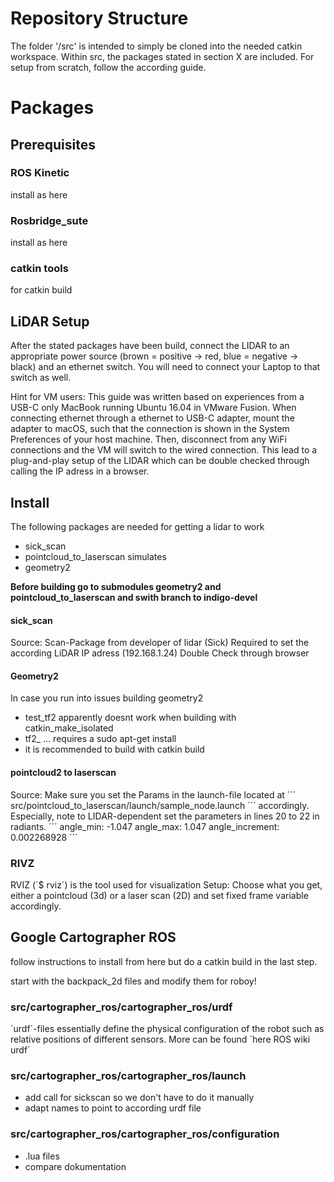 # Repository Structure
The folder '/src' is intended to simply be cloned into the needed catkin workspace. Within src, the packages stated in section X are included. For setup from scratch, follow the according guide. 

# Packages

## Prerequisites
### ROS Kinetic
install as here

### Rosbridge_sute
install as here

### catkin tools
for catkin build

## LiDAR Setup
After the stated packages have been build, connect the LIDAR to an appropriate power source (brown = positive -> red, blue = negative -> black) and an ethernet switch. You will need to connect your Laptop to that switch as well. 

Hint for VM users: This guide was written based on experiences from a USB-C only MacBook running Ubuntu 16.04 in VMware Fusion. When connecting ethernet through a ethernet to USB-C adapter, mount the adapter to macOS, such that the connection is shown in the System Preferences of your host machine. Then, disconnect from any WiFi connections and the VM will switch to the wired connection. This lead to a plug-and-play setup of the LIDAR which can be double checked through calling the IP adress in a browser. 

## Install
The following packages are needed for getting a lidar to work
- sick_scan
- pointcloud_to_laserscan simulates 
- geometry2

**Before building go to submodules geometry2 and pointcloud_to_laserscan and swith branch to indigo-devel**

#### sick_scan
Source:
Scan-Package from developer of lidar (Sick)
Required to set the according LiDAR IP adress (192.168.1.24)
Double Check through browser 

#### Geometry2
In case you run into issues building geometry2 
- test_tf2 apparently doesnt work when building with catkin_make_isolated
- tf2_ ... requires a sudo apt-get install
- it is recommended to build with catkin build

#### pointcloud2 to laserscan
Source:
Make sure you set the Params in the launch-file located at
´´´
src/pointcloud_to_laserscan/launch/sample_node.launch
´´´
accordingly. Especially, note to LIDAR-dependent set the parameters in lines 20 to 22 in radiants. 
´´´
angle_min: -1.047
angle_max: 1.047
angle_increment: 0.002268928 
´´´




### RIVZ
RVIZ (´$ rviz´) is the tool used for visualization
Setup: Choose what you get, either a pointcloud (3d) or a laser scan (2D) and set fixed frame variable accordingly. 


## Google Cartographer ROS
follow instructions to install from here but do a catkin build in the last step. 

start with the backpack_2d files and modify them for roboy!

### src/cartographer_ros/cartographer_ros/urdf
´urdf´-files essentially define the physical configuration of the robot such as relative positions of different sensors. More can be found ´here ROS wiki urdf´

### src/cartographer_ros/cartographer_ros/launch
- add call for sickscan so we don't have to do it manually
- adapt names to point to according urdf file



### src/cartographer_ros/cartographer_ros/configuration
- .lua files
- compare dokumentation
